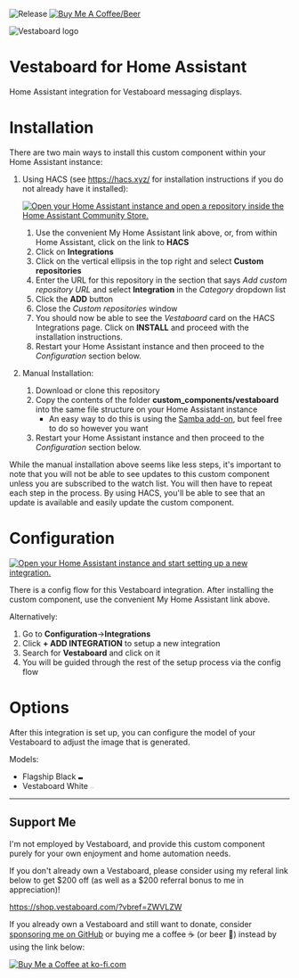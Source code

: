![Release](https://img.shields.io/github/v/release/natekspencer/hacs-vestaboard?style=for-the-badge)
[![Buy Me A Coffee/Beer](https://img.shields.io/badge/Buy_Me_A_☕/🍺-F16061?style=for-the-badge&logo=ko-fi&logoColor=white&labelColor=grey)](https://ko-fi.com/natekspencer)

<picture>
  <source media="(prefers-color-scheme: dark)" srcset="https://brands.home-assistant.io/vestaboard/dark_logo.png">
  <img alt="Vestaboard logo" src="https://brands.home-assistant.io/vestaboard/logo.png">
</picture>

# Vestaboard for Home Assistant

Home Assistant integration for Vestaboard messaging displays.

# Installation

There are two main ways to install this custom component within your Home Assistant instance:

1. Using HACS (see https://hacs.xyz/ for installation instructions if you do not already have it installed):

   [![Open your Home Assistant instance and open a repository inside the Home Assistant Community Store.](https://my.home-assistant.io/badges/hacs_repository.svg)](https://my.home-assistant.io/redirect/hacs_repository/?owner=natekspencer&repository=hacs-vestaboard&category=integration)

   1. Use the convenient My Home Assistant link above, or, from within Home Assistant, click on the link to **HACS**
   2. Click on **Integrations**
   3. Click on the vertical ellipsis in the top right and select **Custom repositories**
   4. Enter the URL for this repository in the section that says _Add custom repository URL_ and select **Integration** in the _Category_ dropdown list
   5. Click the **ADD** button
   6. Close the _Custom repositories_ window
   7. You should now be able to see the _Vestaboard_ card on the HACS Integrations page. Click on **INSTALL** and proceed with the installation instructions.
   8. Restart your Home Assistant instance and then proceed to the _Configuration_ section below.

2. Manual Installation:
   1. Download or clone this repository
   2. Copy the contents of the folder **custom_components/vestaboard** into the same file structure on your Home Assistant instance
      - An easy way to do this is using the [Samba add-on](https://www.home-assistant.io/getting-started/configuration/#editing-configuration-via-sambawindows-networking), but feel free to do so however you want
   3. Restart your Home Assistant instance and then proceed to the _Configuration_ section below.

While the manual installation above seems like less steps, it's important to note that you will not be able to see updates to this custom component unless you are subscribed to the watch list. You will then have to repeat each step in the process. By using HACS, you'll be able to see that an update is available and easily update the custom component.

# Configuration

[![Open your Home Assistant instance and start setting up a new integration.](https://my.home-assistant.io/badges/config_flow_start.svg)](https://my.home-assistant.io/redirect/config_flow_start/?domain=vestaboard)

There is a config flow for this Vestaboard integration. After installing the custom component, use the convenient My Home Assistant link above.

Alternatively:

1. Go to **Configuration**->**Integrations**
2. Click **+ ADD INTEGRATION** to setup a new integration
3. Search for **Vestaboard** and click on it
4. You will be guided through the rest of the setup process via the config flow

# Options

After this integration is set up, you can configure the model of your Vestaboard to adjust the image that is generated.

Models:

- Flagship Black
  ![Flagship Black Connected](images/connected.svg)
- Vestaboard White
  ![Vestaboard White Connected](images/connected-white.svg)

---

## Support Me

I'm not employed by Vestaboard, and provide this custom component purely for your own enjoyment and home automation needs.

If you don't already own a Vestaboard, please consider using my referal link below to get $200 off (as well as a $200 referral bonus to me in appreciation)!

https://shop.vestaboard.com/?vbref=ZWVLZW

If you already own a Vestaboard and still want to donate, consider [sponsoring me on GitHub](https://github.com/sponsors/natekspencer) or buying me a coffee ☕ (or beer 🍺) instead by using the link below:

<a href='https://ko-fi.com/Y8Y57F59S' target='_blank'><img height='36' style='border:0px;height:36px;' src='https://storage.ko-fi.com/cdn/kofi1.png?v=3' border='0' alt='Buy Me a Coffee at ko-fi.com' /></a>
